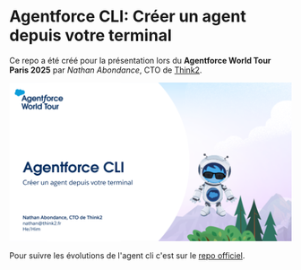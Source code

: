 # Agentforce CLI: Créer un agent depuis votre terminal

Ce repo a été créé pour la présentation lors du __Agentforce World Tour Paris 2025__ par _Nathan Abondance_, CTO de [Think2](https://www.think2.ai/).

[![Voir la présentation sur SpeakerDeck](./images/SlidesCover.png)](https://speakerdeck.com/nabondance/agentforce-world-tour-25-agentforce-cli-2)


Pour suivre les évolutions de l'agent cli c'est sur le [repo officiel](https://github.com/salesforcecli/plugin-agent).

